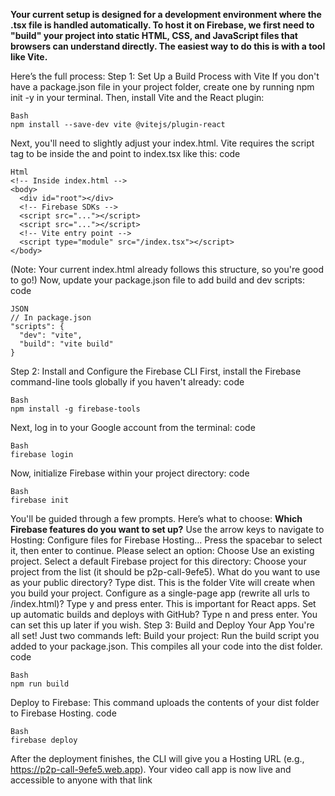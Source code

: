 **Your current setup is designed for a development environment where the .tsx file is handled automatically. 
To host it on Firebase, we first need to "build" your project into static HTML, CSS, and JavaScript files that browsers can understand directly. 
The easiest way to do this is with a tool like Vite.**

Here’s the full process:
Step 1: Set Up a Build Process with Vite
If you don't have a package.json file in your project folder, create one by running npm init -y in your terminal. Then, install Vite and the React plugin:
```
Bash
npm install --save-dev vite @vitejs/plugin-react
```
Next, you'll need to slightly adjust your index.html. Vite requires the script tag to be inside the <body> and point to index.tsx like this:
code
```
Html
<!-- Inside index.html -->
<body>
  <div id="root"></div>
  <!-- Firebase SDKs -->
  <script src="..."></script>
  <script src="..."></script>
  <!-- Vite entry point -->
  <script type="module" src="/index.tsx"></script>
</body>
```
(Note: Your current index.html already follows this structure, so you're good to go!)
Now, update your package.json file to add build and dev scripts:
code
```
JSON
// In package.json
"scripts": {
  "dev": "vite",
  "build": "vite build"
}
```
Step 2: Install and Configure the Firebase CLI
First, install the Firebase command-line tools globally if you haven't already:
code
```
Bash
npm install -g firebase-tools
```
Next, log in to your Google account from the terminal:
code
```
Bash
firebase login
```
Now, initialize Firebase within your project directory:
code
```
Bash
firebase init
```
You'll be guided through a few prompts. Here’s what to choose:
**Which Firebase features do you want to set up?**
Use the arrow keys to navigate to Hosting: Configure files for Firebase Hosting...
Press the spacebar to select it, then enter to continue.
Please select an option:
Choose Use an existing project.
Select a default Firebase project for this directory:
Choose your project from the list (it should be p2p-call-9efe5).
What do you want to use as your public directory?
Type dist. This is the folder Vite will create when you build your project.
Configure as a single-page app (rewrite all urls to /index.html)?
Type y and press enter. This is important for React apps.
Set up automatic builds and deploys with GitHub?
Type n and press enter. You can set this up later if you wish.
Step 3: Build and Deploy Your App
You're all set! Just two commands left:
Build your project:
Run the build script you added to your package.json. This compiles all your code into the dist folder.
code
```
Bash
npm run build
```
Deploy to Firebase:
This command uploads the contents of your dist folder to Firebase Hosting.
code
```
Bash
firebase deploy
```
After the deployment finishes, the CLI will give you a Hosting URL (e.g., https://p2p-call-9efe5.web.app). 
Your video call app is now live and accessible to anyone with that link